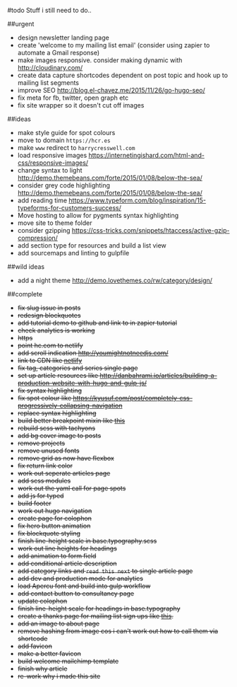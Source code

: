 #todo
Stuff i still need to do..


##urgent
- design newsletter landing page
- create 'welcome to my mailing list email' (consider using zapier to automate a Gmail response)
- make images responsive. consider making dynamic with http://cloudinary.com/
- create data capture shortcodes dependent on post topic and hook up to mailing list segments
- improve SEO http://blog.el-chavez.me/2015/11/26/go-hugo-seo/
- fix meta for fb, twitter, open graph etc
- fix site wrapper so it doesn't cut off images

##ideas
- make style guide for spot colours
- move to domain `https://hcr.es`
- make `www` redirect to `harrycresswell.com`
- load responsive images https://internetingishard.com/html-and-css/responsive-images/
- change syntax to light http://demo.themebeans.com/forte/2015/01/08/below-the-sea/
- consider grey code highlighting http://demo.themebeans.com/forte/2015/01/08/below-the-sea/
- add reading time https://www.typeform.com/blog/inspiration/15-typeforms-for-customers-success/
- Move hosting to allow for pygments syntax highlighting
- move site to theme folder
- consider gzipping https://css-tricks.com/snippets/htaccess/active-gzip-compression/
- add section type for resources and build a list view
- add sourcemaps and linting to gulpfile


##wild ideas
- add a night theme http://demo.lovethemes.co/rw/category/design/

##complete
- ~~fix slug issue in posts~~
- ~~redesign blockquotes~~
- ~~add tutorial demo to github and link to in zapier tutorial~~
- ~~check analytics is working~~
- ~~https~~
- ~~point hc.com to netlify~~
- ~~add scroll indication http://youmightnotneedjs.com/~~
- ~~link to CDN like [netlify](https://www.netlify.com/blog/2016/09/21/a-step-by-step-guide-hugo-on-netlify/)~~
- ~~fix tag, categories and series single page~~
- ~~set up article resources like
http://danbahrami.io/articles/building-a-production-website-with-hugo-and-gulp-js/~~
- ~~fix syntax highlighting~~
- ~~fix spot colour like https://kyusuf.com/post/completely-css-progressively-collapsing-navigation~~
- ~~replace syntax highlighting~~
- ~~build better breakpoint mixin like [this](https://medium.freecodecamp.com/the-100-correct-way-to-do-css-breakpoints-88d6a5ba1862#.3wje0ib56)~~
- ~~rebuild scss with tachyons~~
- ~~add bg cover image to posts~~
- ~~remove projects~~
- ~~remove unused fonts~~
- ~~remove grid as now have flexbox~~
- ~~fix return link color~~
- ~~work out seperate articles page~~
- ~~add scss modules~~
- ~~work out the yaml call for page spots~~
- ~~add js for typed~~
- ~~build footer~~
- ~~work out hugo navigation~~
- ~~create page for colophon~~
- ~~fix hero button animation~~
- ~~fix blockquote styling~~
- ~~finish line-height scale in base.typography.scss~~
- ~~work out line heights for headings~~
- ~~add animation to form field~~
- ~~add conditional article description~~
- ~~add category links and `read this next` to single article page~~
- ~~add dev and production mode for analytics~~
- ~~load Apercu font and build into gulp workflow~~
- ~~add contact button to consultancy page~~
- ~~update colophon~~
- ~~finish line-height scale for headings in base.typography~~
- ~~create a thanks page for mailing list sign ups like [this](https://pjrvs.com/thanks/).~~
- ~~add an image to about page~~
- ~~remove hashing from image cos i can't work out how to call them via shortcode~~
- ~~add favicon~~
- ~~make a better favicon~~
- ~~build welcome mailchimp template~~
- ~~finish why article~~
- ~~re-work why i made this site~~
